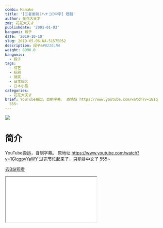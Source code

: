 ```yaml
---
combi: Hanako
title: '[三者面談]ハナコ[中字] 短剧'
author: 花花大天才
zmz: 花花大天才
publishdate: '2001-01-03'
bangumi: 段子
date: '2019-10-10'
slug: 2019-05-06-NA-51575052
description: 段子&#8226;NA
weight: 8990.0
bangumis:
  - 段子
tags:
  - 综艺
  - 短剧
  - 搞笑
  - 日本综艺
  - 日本小品
categories:
  - 花花大天才
brief: YouTube搬运，自制字幕。 原地址 https://www.youtube.com/watch?v=1GIqgpvYaWY 过完节忙起来了，只能排中文了
  555~
---
```

![](https://raw.githubusercontent.com/tcgriffith/owaraisite/master/static/tmpimg/072a41fbd2e544e8687c55a07ac1f187c2342a12.jpg.480.jpg)
# 简介  
YouTube搬运，自制字幕。
原地址 https://www.youtube.com/watch?v=1GIqgpvYaWY
过完节忙起来了，只能排中文了  555~  

[去B站观看](https://www.bilibili.com/video/av51575052/)
<div class ="resp-container"><iframe class="testiframe" src="//player.bilibili.com/player.html?aid=51575052"", scrolling="no", allowfullscreen="true" > </iframe></div> 
